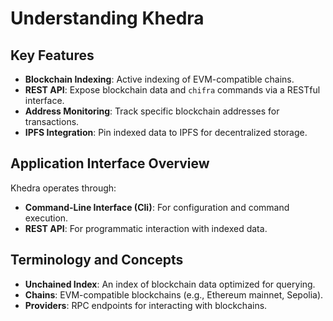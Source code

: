 # Understanding Khedra

## Key Features

- **Blockchain Indexing**: Active indexing of EVM-compatible chains.
- **REST API**: Expose blockchain data and `chifra` commands via a RESTful interface.
- **Address Monitoring**: Track specific blockchain addresses for transactions.
- **IPFS Integration**: Pin indexed data to IPFS for decentralized storage.

## Application Interface Overview

Khedra operates through:

- **Command-Line Interface (Cli)**: For configuration and command execution.
- **REST API**: For programmatic interaction with indexed data.

## Terminology and Concepts

- **Unchained Index**: An index of blockchain data optimized for querying.
- **Chains**: EVM-compatible blockchains (e.g., Ethereum mainnet, Sepolia).
- **Providers**: RPC endpoints for interacting with blockchains.
